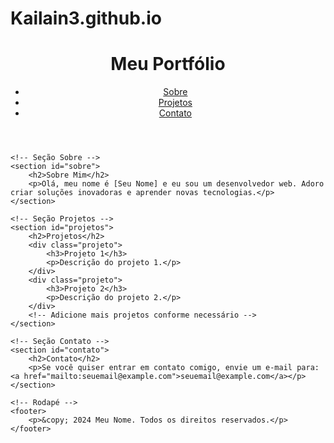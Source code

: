 # Kailain3.github.io
<!DOCTYPE html>
<html lang="pt-BR">
<head>
    <meta charset="UTF-8">
    <meta name="viewport" content="width=device-width, initial-scale=1.0">
    <title>Meu Portfólio</title>
    <link rel="stylesheet" href="style.css">
</head>
<body>
    <!-- Cabeçalho da Página -->
    <header>
        <h1>Meu Portfólio</h1>
        <nav>
            <ul>
                <li><a href="#sobre">Sobre</a></li>
                <li><a href="#projetos">Projetos</a></li>
                <li><a href="#contato">Contato</a></li>
            </ul>
        </nav>
    </header>

    <!-- Seção Sobre -->
    <section id="sobre">
        <h2>Sobre Mim</h2>
        <p>Olá, meu nome é [Seu Nome] e eu sou um desenvolvedor web. Adoro criar soluções inovadoras e aprender novas tecnologias.</p>
    </section>

    <!-- Seção Projetos -->
    <section id="projetos">
        <h2>Projetos</h2>
        <div class="projeto">
            <h3>Projeto 1</h3>
            <p>Descrição do projeto 1.</p>
        </div>
        <div class="projeto">
            <h3>Projeto 2</h3>
            <p>Descrição do projeto 2.</p>
        </div>
        <!-- Adicione mais projetos conforme necessário -->
    </section>

    <!-- Seção Contato -->
    <section id="contato">
        <h2>Contato</h2>
        <p>Se você quiser entrar em contato comigo, envie um e-mail para: <a href="mailto:seuemail@example.com">seuemail@example.com</a></p>
    </section>

    <!-- Rodapé -->
    <footer>
        <p>&copy; 2024 Meu Nome. Todos os direitos reservados.</p>
    </footer>
</body>
</html>
